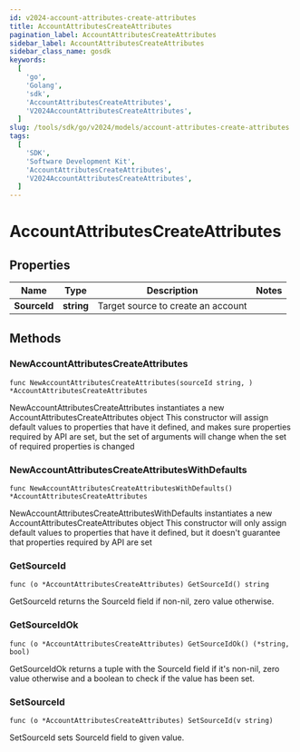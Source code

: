 ```yaml
---
id: v2024-account-attributes-create-attributes
title: AccountAttributesCreateAttributes
pagination_label: AccountAttributesCreateAttributes
sidebar_label: AccountAttributesCreateAttributes
sidebar_class_name: gosdk
keywords:
  [
    'go',
    'Golang',
    'sdk',
    'AccountAttributesCreateAttributes',
    'V2024AccountAttributesCreateAttributes',
  ]
slug: /tools/sdk/go/v2024/models/account-attributes-create-attributes
tags:
  [
    'SDK',
    'Software Development Kit',
    'AccountAttributesCreateAttributes',
    'V2024AccountAttributesCreateAttributes',
  ]
---
```


# AccountAttributesCreateAttributes

## Properties

| Name         | Type       | Description                        | Notes |
| ------------ | ---------- | ---------------------------------- | ----- |
| **SourceId** | **string** | Target source to create an account |

## Methods

### NewAccountAttributesCreateAttributes

`func NewAccountAttributesCreateAttributes(sourceId string, ) *AccountAttributesCreateAttributes`

NewAccountAttributesCreateAttributes instantiates a new AccountAttributesCreateAttributes object This constructor will assign default values to properties that have it defined, and makes sure properties required by API are set, but the set of arguments will change when the set of required properties is changed

### NewAccountAttributesCreateAttributesWithDefaults

`func NewAccountAttributesCreateAttributesWithDefaults() *AccountAttributesCreateAttributes`

NewAccountAttributesCreateAttributesWithDefaults instantiates a new AccountAttributesCreateAttributes object This constructor will only assign default values to properties that have it defined, but it doesn't guarantee that properties required by API are set

### GetSourceId

`func (o *AccountAttributesCreateAttributes) GetSourceId() string`

GetSourceId returns the SourceId field if non-nil, zero value otherwise.

### GetSourceIdOk

`func (o *AccountAttributesCreateAttributes) GetSourceIdOk() (*string, bool)`

GetSourceIdOk returns a tuple with the SourceId field if it's non-nil, zero value otherwise and a boolean to check if the value has been set.

### SetSourceId

`func (o *AccountAttributesCreateAttributes) SetSourceId(v string)`

SetSourceId sets SourceId field to given value.
